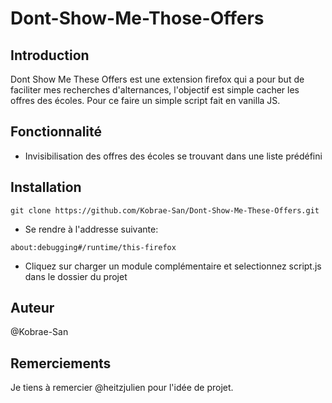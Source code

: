 # Dont-Show-Me-Those-Offers

## Introduction

Dont Show Me These Offers est une extension firefox qui a pour but de faciliter mes recherches d'alternances, l'objectif est simple cacher les offres des écoles. Pour ce faire un simple script fait en vanilla JS.

## Fonctionnalité

- Invisibilisation des offres des écoles se trouvant dans une liste prédéfini

## Installation

```
git clone https://github.com/Kobrae-San/Dont-Show-Me-These-Offers.git
```

- Se rendre à l'addresse suivante:

```
about:debugging#/runtime/this-firefox
```

- Cliquez sur charger un module complémentaire et selectionnez script.js dans le dossier du projet

## Auteur

@Kobrae-San

## Remerciements

Je tiens à remercier @heitzjulien pour l'idée de projet.
